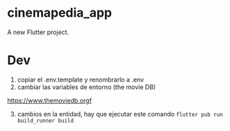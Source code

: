 # cinemapedia_app

A new Flutter project.

# Dev 

1. copiar el .env.template y renombrarlo a .env
2. cambiar las variables de entorno (the movie DB)

https://www.themoviedb.orgf

3. cambios en la entidad, hay que ejecutar este comando ```flutter pub run build_runner build```

